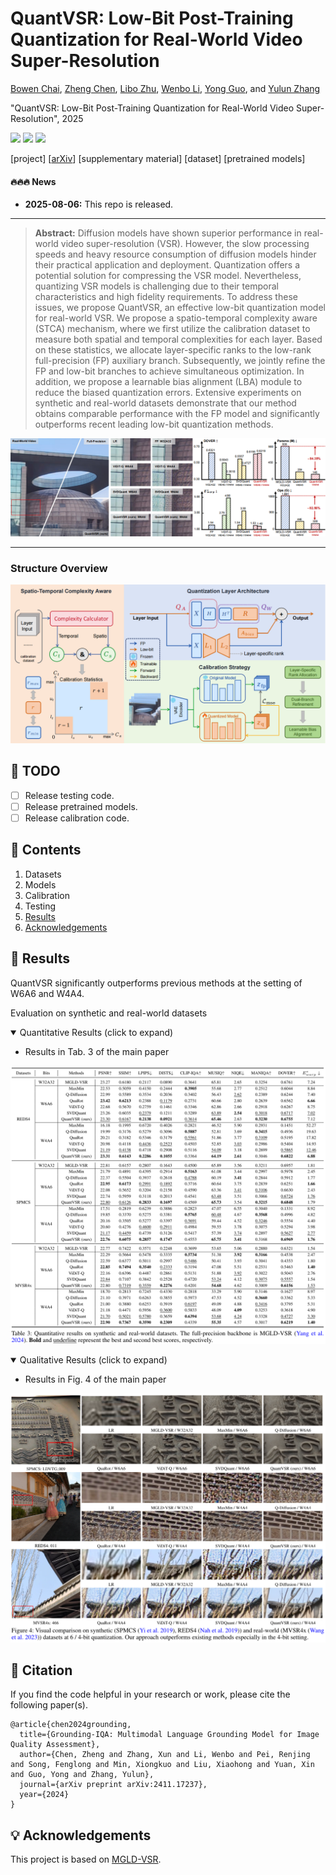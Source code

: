 # QuantVSR: Low-Bit Post-Training Quantization for Real-World Video Super-Resolution

[Bowen Chai](https://github.com/bowenchai), [Zheng Chen](https://zhengchen1999.github.io/), [Libo Zhu](https://github.com/libozhu03), [Wenbo Li](https://fenglinglwb.github.io/), [Yong Guo](https://www.guoyongcs.com/), and [Yulun Zhang](http://yulunzhang.com/)

"QuantVSR: Low-Bit Post-Training Quantization for Real-World Video Super-Resolution", 2025

<div>
<a href="https://github.com/bowenchai/QuantVSR/releases" target='_blank' style="text-decoration: none;"><img src="https://img.shields.io/github/downloads/bowenchai/QuantVSR/total?color=green&style=flat"></a>
<a href="https://github.com/bowenchai/QuantVSR" target='_blank' style="text-decoration: none;"><img src="https://visitor-badge.laobi.icu/badge?page_id=bowenchai/QuantVSR"></a>
<a href="https://github.com/bowenchai/QuantVSR/stargazers" target='_blank' style="text-decoration: none;"><img src="https://img.shields.io/github/stars/bowenchai/QuantVSR?style=social"></a>
</div>

[project] [[arXiv](https://arxiv.org/abs/2508.04485)] [supplementary material] [dataset] [pretrained models]

#### 🔥🔥🔥 News

- **2025-08-06:** This repo is released.

---

> **Abstract:** Diffusion models have shown superior performance in real-world video super-resolution (VSR). However, the slow processing speeds and heavy resource consumption of diffusion models hinder their practical application and deployment. Quantization offers a potential solution for compressing the VSR model. Nevertheless, quantizing VSR models is challenging due to their temporal characteristics and high fidelity requirements. To address these issues, we propose QuantVSR, an effective low-bit quantization model for real-world VSR. We propose a spatio-temporal complexity aware (STCA) mechanism, where we first utilize the calibration dataset to measure both spatial and temporal complexities for each layer. Based on these statistics, we allocate layer-specific ranks to the low-rank full-precision (FP) auxiliary branch. Subsequently, we jointly refine the FP and low-bit branches to achieve simultaneous optimization. In addition, we propose a learnable bias alignment (LBA) module to reduce the biased quantization errors. Extensive experiments on synthetic and real-world datasets demonstrate that our method obtains comparable performance with the FP model and significantly outperforms recent leading low-bit quantization methods.

![](figs/intro_visual.png)

---

### Structure Overview

![](figs/overview.png)

## 🔖 TODO

- [ ] Release testing code.
- [ ] Release pretrained models.
- [ ] Release calibration code.

## 🔗 Contents

1. Datasets
1. Models
1. Calibration
1. Testing
1. [Results](#results)
1. [Acknowledgements](#acknowledgements)

## <a name="results"></a>🔎 Results

QuantVSR significantly outperforms previous methods at the setting of W6A6 and W4A4.

Evaluation on synthetic and real-world datasets

<details open>
<summary>Quantitative Results (click to expand)</summary>

- Results in Tab. 3 of the main paper

<p align="center">
  <img width="900" src="figs/quantitative_results.png">
</p>
</details>

<details open>
<summary>Qualitative Results (click to expand)</summary>

- Results in Fig. 4 of the main paper

<p align="center">
  <img width="900" src="figs/qualitative_results.png">
</p>

</details>

## <a name="citation"></a>📎 Citation

If you find the code helpful in your research or work, please cite the following paper(s).

```
@article{chen2024grounding,
  title={Grounding-IQA: Multimodal Language Grounding Model for Image Quality Assessment},
  author={Chen, Zheng and Zhang, Xun and Li, Wenbo and Pei, Renjing and Song, Fenglong and Min, Xiongkuo and Liu, Xiaohong and Yuan, Xin and Guo, Yong and Zhang, Yulun},
  journal={arXiv preprint arXiv:2411.17237},
  year={2024}
}
```

## <a name="acknowledgements"></a>💡 Acknowledgements

This project is based on [MGLD-VSR](https://github.com/IanYeung/MGLD-VSR).
